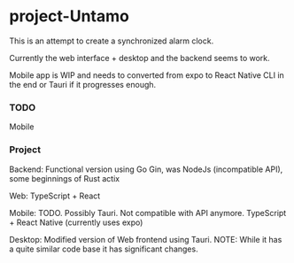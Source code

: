 # project-Untamo
This is an attempt to create a synchronized alarm clock.

Currently the web interface + desktop and the backend seems to work.

Mobile app is WIP and needs to converted from expo to React Native CLI in the end or Tauri  if it progresses enough.



### TODO
Mobile

### Project

Backend: Functional version using Go Gin, was NodeJs (incompatible API), some beginnings of Rust actix

Web: TypeScript + React

Mobile: TODO. Possibly Tauri. Not compatible with API anymore.  TypeScript + React Native (currently uses expo)

Desktop: Modified version of Web frontend using Tauri. NOTE:  While it has a quite similar code base it has significant changes.
